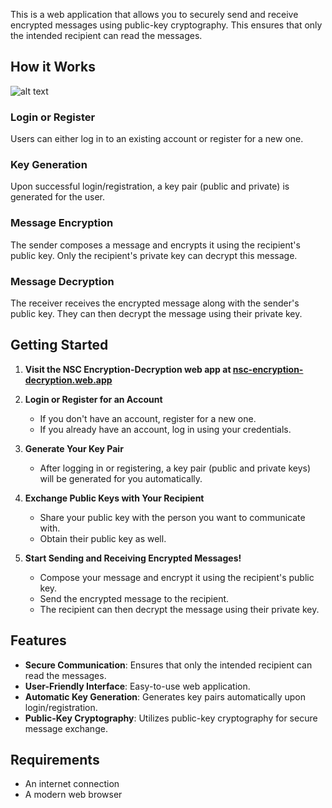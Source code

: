 This is a web application that allows you to securely send and receive encrypted messages using public-key cryptography. This ensures that only the intended recipient can read the messages.

## How it Works

![alt text](https://i.ibb.co/gF5zSSJ/Structure.png)

### Login or Register

Users can either log in to an existing account or register for a new one.

### Key Generation

Upon successful login/registration, a key pair (public and private) is generated for the user.

### Message Encryption

The sender composes a message and encrypts it using the recipient's public key. Only the recipient's private key can decrypt this message.

### Message Decryption

The receiver receives the encrypted message along with the sender's public key. They can then decrypt the message using their private key.

## Getting Started

1. **Visit the NSC Encryption-Decryption web app at [nsc-encryption-decryption.web.app](http://nsc-encryption-decryption.web.app/)**
2. **Login or Register for an Account**

   - If you don't have an account, register for a new one.
   - If you already have an account, log in using your credentials.

3. **Generate Your Key Pair**

   - After logging in or registering, a key pair (public and private keys) will be generated for you automatically.

4. **Exchange Public Keys with Your Recipient**

   - Share your public key with the person you want to communicate with.
   - Obtain their public key as well.

5. **Start Sending and Receiving Encrypted Messages!**

   - Compose your message and encrypt it using the recipient's public key.
   - Send the encrypted message to the recipient.
   - The recipient can then decrypt the message using their private key.

## Features

- **Secure Communication**: Ensures that only the intended recipient can read the messages.
- **User-Friendly Interface**: Easy-to-use web application.
- **Automatic Key Generation**: Generates key pairs automatically upon login/registration.
- **Public-Key Cryptography**: Utilizes public-key cryptography for secure message exchange.

## Requirements

- An internet connection
- A modern web browser
